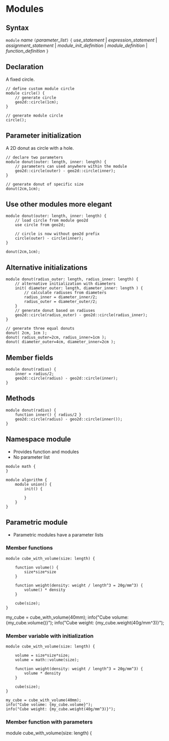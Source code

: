 # Modules

## Syntax

`module` *name* `(`*parameter_list*`)` `{`
    *use_statement* |
    *expression_statement* |
    *assignment_statement* |
    *module_init_definition* |
    *module_definition* |
    *function_definition*
`}`

## Declaration

A fixed circle.

```µCAD,declaration
// define custom module circle
module circle() {
    // generate circle
    geo2d::circle(1cm);
}

// generate module circle
circle();
```

## Parameter initialization

A 2D donut as circle with a hole.

```µCAD,init_parameters
// declare two parameters
module donut(outer: length, inner: length) {
    // parameters can used anywhere within the module
    geo2d::circle(outer) - geo2d::circle(inner);
}

// generate donut of specific size
donut(2cm,1cm);
```

## Use other modules more elegant

```µCAD,use
module donut(outer: length, inner: length) {
    // load circle from module geo2d
    use circle from geo2d;

    // circle is now without geo2d prefix
    circle(outer) - circle(inner);
}

donut(2cm,1cm);
```

## Alternative initializations

```µCAD,init_alternative
module donut(radius_outer: length, radius_inner: length) {
    // alternative initialization with diameters
    init( diameter_outer: length, diameter_inner: length ) {
        // calculate radiuses from diameters
        radius_inner = diameter_inner/2;
        radius_outer = diameter_outer/2;
    }
    // generate donut based on radiuses
    geo2d::circle(radius_outer) - geo2d::circle(radius_inner);
}

// generate three equal donuts
donut( 2cm, 1cm );
donut( radius_outer=2cm, radius_inner=1cm );
donut( diameter_outer=4cm, diameter_inner=2cm );
```

## Member fields

```µCAD,member_fields
module donut(radius) {
    inner = radius/2;
    geo2d::circle(radius) - geo2d::circle(inner);
}
```

## Methods

```µCAD,member_methods
module donut(radius) {
    function inner() { radius/2 }
    geo2d::circle(radius) - geo2d::circle(inner());
}
```

## Namespace module

* Provides function and modules
* No parameter list

```µcad
module math {
}

module algorithm {
    module union() {
        init() {
            
        }
    }
}

```

## Parametric module

* Parametric modules have a parameter lists

### Member functions

```µcad
module cube_with_volume(size: length) {

    function volume() {
        size*size*size
    }

    function weight(density: weight / length^3 = 20g/mm^3) {
        volume() * density
    }

    cube(size);
}
```

my_cube = cube_with_volume(40mm);
info("Cube volume: {my_cube.volume()}");
info("Cube weight: {my_cube.weight(40g/mm^3)}");

### Member variable with initialization

```µcad
module cube_with_volume(size: length) {

    volume = size*size*size;
    volume = math::volume(size);

    function weight(density: weight / length^3 = 20g/mm^3) {
        volume * density
    }

    cube(size);
}

my_cube = cube_with_volume(40mm);
info("Cube volume: {my_cube.volume}");
info("Cube weight: {my_cube.weight(40g/mm^3)}");
```

### Member function with parameters

module cube_with_volume(size: length) {
